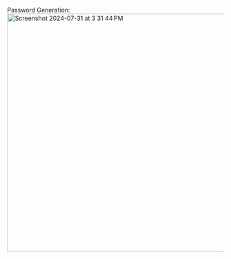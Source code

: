 Password Generation:
<img width="550" alt="Screenshot 2024-07-31 at 3 31 44 PM" src="https://github.com/user-attachments/assets/ca94e3f6-fd23-45b8-a552-bc4112c4881d">
